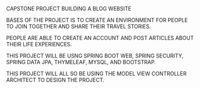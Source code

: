 CAPSTONE PROJECT BUILDING A BLOG WEBSITE

BASES OF THE PROJECT IS TO CREATE AN ENVIRONMENT FOR PEOPLE TO JOIN TOGETHER AND SHARE THEIR TRAVEL STORIES.

PEOPLE ARE ABLE TO CREATE AN ACCOUNT AND POST ARTICLES ABOUT THEIR LIFE EXPERIENCES.

THIS PROJECT WILL BE USNG SPRING BOOT WEB, SPRING SECURITY, SPRING DATA JPA, THYMELEAF, MYSQL, AND BOOTSTRAP. 

THIS PROJECT WILL ALL SO BE USING THE MODEL VIEW CONTROLLER ARCHITECT TO DESIGN THE PROJECT.
